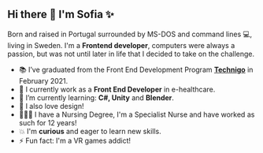 ## Hi there 👋 I'm Sofia ✨ 

Born and raised in Portugal surrounded by MS-DOS and command lines 💻, living in Sweden. 
I'm a __Frontend developer__, computers were always a passion, but was not until later in life that I decided to take on the challenge. 

 - 📚 I’ve graduated from the Front End Development Program [__Technigo__](https://www.technigo.io/) in February 2021.
 - 🏥 I currently work as a __Front End Developer__ in e-healthcare.
 - 🌱 I’m currently learning: __C#, Unity__ and __Blender__.
 - 🌈 I also love design!
 - 👩🏻‍⚕️ I have a Nursing Degree, I'm a Specialist Nurse and have worked as such for 12 years!
 - 💥 I'm __curious__ and eager to learn new skills.
 - ⚡ Fun fact: I'm a VR games addict!
 


<!--
**sofiavazs/sofiavazs** is a ✨ _special_ ✨ repository because its `README.md` (this file) appears on your GitHub profile.


-->

